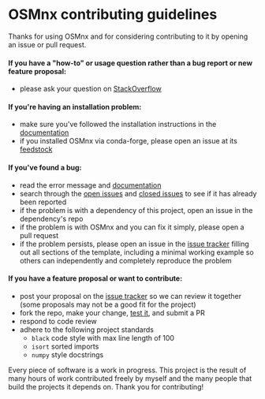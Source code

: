 # OSMnx contributing guidelines

Thanks for using OSMnx and for considering contributing to it by opening an issue or pull request.

#### If you have a "how-to" or usage question rather than a bug report or new feature proposal:

  - please ask your question on [StackOverflow](https://stackoverflow.com/search?q=osmnx)

#### If you're having an installation problem:

  - make sure you've followed the installation instructions in the [documentation](https://osmnx.readthedocs.io/)
  - if you installed OSMnx via conda-forge, please open an issue at its [feedstock](https://github.com/conda-forge/osmnx-feedstock/issues)

#### If you've found a bug:

  - read the error message and [documentation](https://osmnx.readthedocs.io/)
  - search through the [open issues](https://github.com/gboeing/osmnx/issues?q=is%3Aopen+is%3Aissue) and [closed issues](https://github.com/gboeing/osmnx/issues?q=is%3Aissue+is%3Aclosed) to see if it has already been reported
  - if the problem is with a dependency of this project, open an issue in the dependency's repo
  - if the problem is with OSMnx and you can fix it simply, please open a pull request
  - if the problem persists, please open an issue in the [issue tracker](https://github.com/gboeing/osmnx/issues) filling out all sections of the template, including a minimal working example so others can independently and completely reproduce the problem

#### If you have a feature proposal or want to contribute:

  - post your proposal on the [issue tracker](https://github.com/gboeing/osmnx/issues) so we can review it together (some proposals may not be a good fit for the project)
  - fork the repo, make your change, [test it](./tests), and submit a PR
  - respond to code review
  - adhere to the following project standards    
    - `black` code style with max line length of 100
    - `isort` sorted imports
    - `numpy` style docstrings

Every piece of software is a work in progress. This project is the result of many hours of work contributed freely by myself and the many people that build the projects it depends on. Thank you for contributing!
